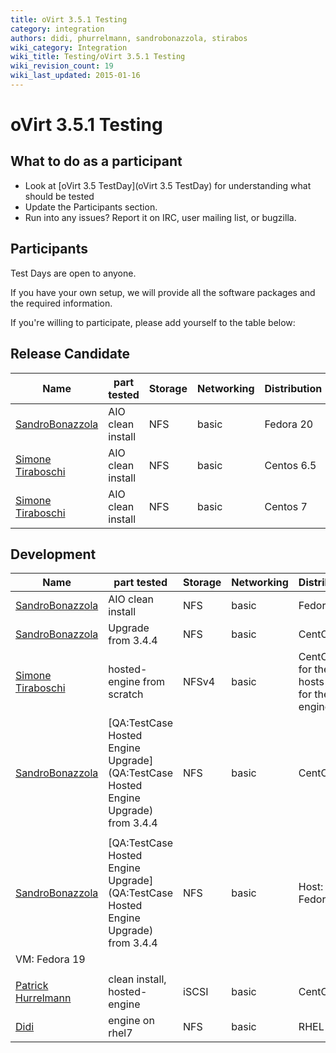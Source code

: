 ```yaml
---
title: oVirt 3.5.1 Testing
category: integration
authors: didi, phurrelmann, sandrobonazzola, stirabos
wiki_category: Integration
wiki_title: Testing/oVirt 3.5.1 Testing
wiki_revision_count: 19
wiki_last_updated: 2015-01-16
---
```


# oVirt 3.5.1 Testing

## What to do as a participant

*   Look at [oVirt 3.5 TestDay](oVirt 3.5 TestDay) for understanding what should be tested
*   Update the Participants section.
*   Run into any issues? Report it on IRC, user mailing list, or bugzilla.

## Participants

Test Days are open to anyone.

If you have your own setup, we will provide all the software packages and the required information.

If you're willing to participate, please add yourself to the table below:

## Release Candidate

| Name                                               | part tested       | Storage | Networking | Distribution | Bugs |
|----------------------------------------------------|-------------------|---------|------------|--------------|------|
| [SandroBonazzola](User:SandroBonazzola) | AIO clean install | NFS     | basic      | Fedora 20    |      |
| [Simone Tiraboschi](User:Stirabos)      | AIO clean install | NFS     | basic      | Centos 6.5   |      |
| [Simone Tiraboschi](User:Stirabos)      | AIO clean install | NFS     | basic      | Centos 7     |      |

## Development

| Name                                               | part tested                                                                                  | Storage | Networking | Distribution                                   | Bugs |
|----------------------------------------------------|----------------------------------------------------------------------------------------------|---------|------------|------------------------------------------------|------|
| [SandroBonazzola](User:SandroBonazzola) | AIO clean install                                                                            | NFS     | basic      | Fedora 20                                      |      |
| [SandroBonazzola](User:SandroBonazzola) | Upgrade from 3.4.4                                                                           | NFS     | basic      | CentOS 6.6                                     |      |
| [Simone Tiraboschi](User:Stirabos)      | hosted-engine from scratch                                                                   | NFSv4   | basic      | CentOS 6.6 for the hosts and for the engine VM |      |
| [SandroBonazzola](User:SandroBonazzola) | [QA:TestCase Hosted Engine Upgrade](QA:TestCase Hosted Engine Upgrade) from 3.4.4 | NFS     | basic      | CentOS 6.6                                     | <s>  
                                                                                                                                                                                                                             </s>  |
| [SandroBonazzola](User:SandroBonazzola) | [QA:TestCase Hosted Engine Upgrade](QA:TestCase Hosted Engine Upgrade) from 3.4.4 | NFS     | basic      | Host: Fedora 20                                
                                                                                                                                                                             VM: Fedora 19                                  | <s>  
                                                                                                                                                                                                                             </s>  |
| [Patrick Hurrelmann](User:phurrelmann)  | clean install, hosted-engine                                                                 | iSCSI   | basic      | CentOS 7                                       |      |
| [Didi](User:Didi)                       | engine on rhel7                                                                              | NFS     | basic      | RHEL 7                                         |      |
